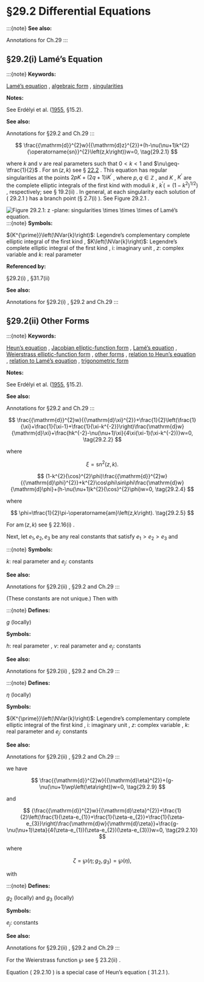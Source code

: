 # §29.2 Differential Equations

:::{note}
**See also:**

Annotations for Ch.29
:::


## §29.2(i) Lamé’s Equation

:::{note}
**Keywords:**

[Lamé’s equation](http://dlmf.nist.gov/search/search?q=Lam%C3%A9%20equation) , [algebraic form](http://dlmf.nist.gov/search/search?q=algebraic%20form) , [singularities](http://dlmf.nist.gov/search/search?q=singularities)

**Notes:**

See Erdélyi et al. ([1955](./bib/E.html#bib755 "Higher Transcendental Functions. Vol. III"), §15.2).

**See also:**

Annotations for §29.2 and Ch.29
:::


<a id="E1"></a>
$$
\frac{{\mathrm{d}}^{2}w}{{\mathrm{d}z}^{2}}+(h-\nu(\nu+1)k^{2}{\operatorname{sn}}^{2}\left(z,k\right))w=0, \tag{29.2.1}
$$

where $k$ and $\nu$ are real parameters such that $0<k<1$ and $\nu\geq-\tfrac{1}{2}$ . For $\operatorname{sn}\left(z,k\right)$ see § [22.2](./22.2.md "§22.2 Definitions ‣ Properties ‣ Chapter 22 Jacobian Elliptic Functions") . This equation has regular singularities at the points $2pK+(2q+1)\mathrm{i}{K^{\prime}}$ , where $p,q\in\mathbb{Z}$ , and $K$ , ${K^{\prime}}$ are the complete elliptic integrals of the first kind with moduli $k$ , $k^{\prime}(=(1-k^{2})^{1/2})$ , respectively; see § 19.2(ii) . In general, at each singularity each solution of ( 29.2.1 ) has a branch point (§ 2.7(i) ). See Figure 29.2.1 .

<a id="F1"></a>

![Figure 29.2.1: $z$ -plane: singularities $\times$ $\times$ $\times$ of Lamé’s equation.](29/2/F1.png)
:::{note}
**Symbols:**

${K^{\prime}}\left(\NVar{k}\right)$: Legendre’s complementary complete elliptic integral of the first kind , $K\left(\NVar{k}\right)$: Legendre’s complete elliptic integral of the first kind , $\mathrm{i}$: imaginary unit , $z$: complex variable and $k$: real parameter

**Referenced by:**

§29.2(i) , §31.7(ii)

**See also:**

Annotations for §29.2(i) , §29.2 and Ch.29
:::


## §29.2(ii) Other Forms

:::{note}
**Keywords:**

[Heun’s equation](http://dlmf.nist.gov/search/search?q=Heun%20equation) , [Jacobian elliptic-function form](http://dlmf.nist.gov/search/search?q=Jacobian%20elliptic-function%20form) , [Lamé’s equation](http://dlmf.nist.gov/search/search?q=Lam%C3%A9%20equation) , [Weierstrass elliptic-function form](http://dlmf.nist.gov/search/search?q=Weierstrass%20elliptic-function%20form) , [other forms](http://dlmf.nist.gov/search/search?q=other%20forms) , [relation to Heun’s equation](http://dlmf.nist.gov/search/search?q=relation%20to%20Heun%20equation) , [relation to Lamé’s equation](http://dlmf.nist.gov/search/search?q=relation%20to%20Lam%C3%A9%20equation) , [trigonometric form](http://dlmf.nist.gov/search/search?q=trigonometric%20form)

**Notes:**

See Erdélyi et al. ([1955](./bib/E.html#bib755 "Higher Transcendental Functions. Vol. III"), §15.2).

**See also:**

Annotations for §29.2 and Ch.29
:::


<a id="E2"></a>
$$
\frac{{\mathrm{d}}^{2}w}{{\mathrm{d}\xi}^{2}}+\frac{1}{2}\left(\frac{1}{\xi}+\frac{1}{\xi-1}+\frac{1}{\xi-k^{-2}}\right)\frac{\mathrm{d}w}{\mathrm{d}\xi}+\frac{hk^{-2}-\nu(\nu+1)\xi}{4\xi(\xi-1)(\xi-k^{-2})}w=0, \tag{29.2.2}
$$

where


<a id="E3"></a>
$$
\xi={\operatorname{sn}}^{2}\left(z,k\right). \tag{29.2.3}
$$


<a id="E4"></a>
$$
(1-k^{2}{\cos}^{2}\phi)\frac{{\mathrm{d}}^{2}w}{{\mathrm{d}\phi}^{2}}+k^{2}\cos\phi\sin\phi\frac{\mathrm{d}w}{\mathrm{d}\phi}+(h-\nu(\nu+1)k^{2}{\cos}^{2}\phi)w=0, \tag{29.2.4}
$$

where


<a id="E5"></a>
$$
\phi=\tfrac{1}{2}\pi-\operatorname{am}\left(z,k\right). \tag{29.2.5}
$$

For $\operatorname{am}\left(z,k\right)$ see § 22.16(i) .

Next, let $e_{1},e_{2},e_{3}$ be any real constants that satisfy $e_{1}>e_{2}>e_{3}$ and

:::{note}
**Symbols:**

$k$: real parameter and $e_{j}$: constants

**See also:**

Annotations for §29.2(ii) , §29.2 and Ch.29
:::

(These constants are not unique.) Then with

:::{note}
**Defines:**

$g$ (locally)

**Symbols:**

$h$: real parameter , $\nu$: real parameter and $e_{j}$: constants

**See also:**

Annotations for §29.2(ii) , §29.2 and Ch.29
:::

:::{note}
**Defines:**

$\eta$ (locally)

**Symbols:**

${K^{\prime}}\left(\NVar{k}\right)$: Legendre’s complementary complete elliptic integral of the first kind , $\mathrm{i}$: imaginary unit , $z$: complex variable , $k$: real parameter and $e_{j}$: constants

**See also:**

Annotations for §29.2(ii) , §29.2 and Ch.29
:::

we have


<a id="E9"></a>
$$
\frac{{\mathrm{d}}^{2}w}{{\mathrm{d}\eta}^{2}}+(g-\nu(\nu+1)\wp\left(\eta\right))w=0, \tag{29.2.9}
$$

and


<a id="E10"></a>
$$
{\frac{{\mathrm{d}}^{2}w}{{\mathrm{d}\zeta}^{2}}+\frac{1}{2}\left(\frac{1}{\zeta-e_{1}}+\frac{1}{\zeta-e_{2}}+\frac{1}{\zeta-e_{3}}\right)\frac{\mathrm{d}w}{\mathrm{d}\zeta}}+\frac{g-\nu(\nu+1)\zeta}{4(\zeta-e_{1})(\zeta-e_{2})(\zeta-e_{3})}w=0, \tag{29.2.10}
$$

where


<a id="E11"></a>
$$
\zeta=\wp\left(\eta;g_{2},g_{3}\right)=\wp\left(\eta\right), \tag{29.2.11}
$$

with

:::{note}
**Defines:**

$g_{2}$ (locally) and $g_{3}$ (locally)

**Symbols:**

$e_{j}$: constants

**See also:**

Annotations for §29.2(ii) , §29.2 and Ch.29
:::

For the Weierstrass function $\wp$ see § 23.2(ii) .

Equation ( 29.2.10 ) is a special case of Heun’s equation ( 31.2.1 ).
